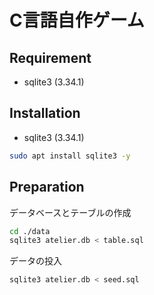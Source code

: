 # C言語自作ゲーム

## Requirement

* sqlite3 (3.34.1)

## Installation

* sqlite3 (3.34.1)

```bash
sudo apt install sqlite3 -y
```

## Preparation

データベースとテーブルの作成

```bash
cd ./data
sqlite3 atelier.db < table.sql
```

データの投入
```bash
sqlite3 atelier.db < seed.sql
```
